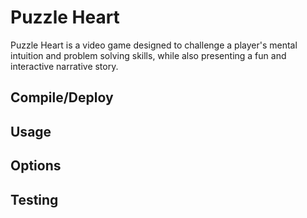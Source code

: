 # Puzzle Heart

Puzzle Heart is a video game designed to challenge a player's mental intuition and problem solving skills, while also presenting a fun and interactive narrative story.

## Compile/Deploy


## Usage


## Options


## Testing

